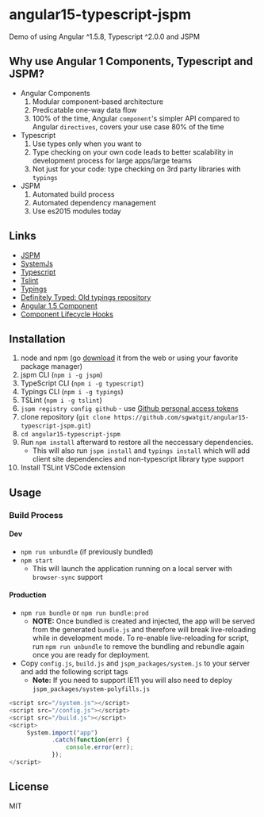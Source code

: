 # angular15-typescript-jspm
Demo of using Angular ^1.5.8, Typescript ^2.0.0 and JSPM

## Why use Angular 1 Components, Typescript and JSPM?
* Angular Components
    1. Modular component-based architecture
    1. Predicatable one-way data flow
    1. 100% of the time, Angular `component`'s simpler API compared to Angular `directives`, covers your use case 80% of the time
* Typescript
    1. Use types only when you want to
    1. Type checking on your own code leads to better scalability in development process for large apps/large teams
    1. Not just for your code: type checking on 3rd party libraries with `typings`
* JSPM
    1. Automated build process
    1. Automated dependency management
    1. Use es2015 modules today

## Links
* [JSPM](http://jspm.io)
* [SystemJs](https://github.com/systemjs/systemjs)
* [Typescript](https://github.com/basarat/typescript-book)
* [Tslint](http://palantir.github.io/tslint/usage/cli/)
* [Typings](https://www.npmjs.com/package/typings)
* [Definitely Typed: Old typings repository](https://github.com/DefinitelyTyped/DefinitelyTyped/blob/master/README.md)
* [Angular 1.5 Component](https://toddmotto.com/exploring-the-angular-1-5-component-method/)
* [Component Lifecycle Hooks](https://toddmotto.com/angular-1-5-lifecycle-hooks)

## Installation
1. node and npm (go [download](https://nodejs.org) it from the web or using your favorite package manager)
1. jspm CLI (`npm i -g jspm`)
1. TypeScript CLI (`npm i -g typescript`)
1. Typings CLI (`npm i -g typings`)
1. TSLint (`npm i -g tslint`)
1. `jspm registry config github` - use [Github personal access tokens](https://github.com/settings/tokens)
1. clone repository (`git clone https://github.com/sgwatgit/angular15-typescript-jspm.git`)
1. `cd angular15-typescript-jspm`
1. Run `npm install` afterward to restore all the neccessary dependencies.
   * This will also run `jspm install` and `typings install` which will add client site dependencies and non-typescript library type support
1. Install TSLint VSCode extension

## Usage
### Build Process
#### Dev
* `npm run unbundle` (if previously bundled)
* `npm start`
  * This will launch the application running on a local server with `browser-sync` support

#### Production
* `npm run bundle` or `npm run bundle:prod`
  * **NOTE:** Once bundled is created and injected, the app will be served from the generated `bundle.js` and therefore will break live-reloading while in development mode.
To re-enable live-reloading for script, run `npm run unbundle` to remove the bundling and rebundle again once you are ready for deployment.
* Copy `config.js`, `build.js` and `jspm_packages/system.js` to your server and add the following script tags
   * **Note:** If you need to support IE11 you will also need to deploy `jspm_packages/system-polyfills.js`

```javascript
<script src="/system.js"></script>
<script src="/config.js"></script>
<script src="/build.js"></script>
<script>
     System.import("app")
            .catch(function(err) { 
                console.error(err);
            });
</script>
```

## License
MIT